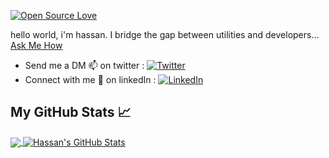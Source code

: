 [![Open Source Love](https://firstcontributions.github.io/open-source-badges/badges/open-source-v2/open-source.svg)](https://github.com/firstcontributions/open-source-badges)

<!--
Here are some ideas to get you started:

- 🔭 I’m currently working on ...
- 🌱 I’m currently learning ...
- 👯 I’m looking to collaborate on ...
- 🤔 I’m looking for help with ...
- 💬 Ask me about ...
- 📫 How to reach me: ...
- 😄 Pronouns: ...
- ⚡ Fun fact: ...
-->

hello world, i'm hassan. I bridge the gap between utilities and developers... 
[Ask Me How](http://mail.google.com/mail/HassanMukisaBahati)

* Send me a DM :mailbox: on twitter : [![Twitter][1.2]][1]
* Connect with me :rocket: on linkedIn :  [![LinkedIn][2.2]][2]



<!-- Icons -->

[1.2]: https://img.shields.io/badge/Twitter-1DA1F2?style=flat&logo=twitter&logoColor=white "twitter"

[2.2]: https://img.shields.io/badge/LinkedIn-0077B5?style=flat&logo=linkedin&logoColor=white "LinkedIn"

<!-- Links to your social media accounts -->

[1]: https://twitter.com/HassanBahatiM
[2]: https://www.linkedin.com/in/hassanbahatimukisa/

## My GitHub Stats &#x1f4c8;

<a href="https://github.com/HassanBahati/HassanBahati">
  <img align="center" src="https://github-readme-stats.vercel.app/api/top-langs/?username=hassanbahati&hide=java,html&title_color=ffffff&text_color=c9cacc&icon_color=2bbc8a&bg_color=1d1f21" />
</a>
<a href="https://github.com/HassanBahati">
  <img align="center" src="https://github-readme-stats.vercel.app/api?username=hassanbahati&show_icons=true&line_height=27&count_private=true&title_color=ffffff&text_color=c9cacc&icon_color=2bbc8a&bg_color=1d1f21" alt="Hassan's GitHub Stats" />
</a>
